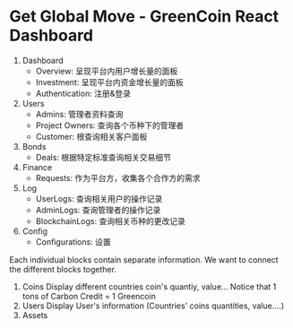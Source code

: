 # Get Global Move - GreenCoin React Dashboard

1. Dashboard
    - Overview: 呈现平台内用户增长量的面板
    - Investment: 呈现平台内资金增长量的面板
    - Authentication: 注册&登录
2. Users
    - Admins: 管理者资料查询
    - Project Owners: 查询各个币种下的管理者
    - Customer: 根查询相关客户面板
3. Bonds
    - Deals: 根据特定标准查询相关交易细节
4. Finance
    - Requests: 作为平台方，收集各个合作方的需求
5. Log
    - UserLogs: 查询相关用户的操作记录
    - AdminLogs: 查询管理者的操作记录
    - BlockchainLogs: 查询相关币种的更改记录
6. Config
    - Configurations: 设置
    


Each individual blocks contain separate information. We want to connect the different blocks together. 
1. Coins
Display different countries coin's quantiy, value...
Notice that 1 tons of Carbon Credit = 1 Greencoin
2. Users
Display User's information (Countries' coins quantities, value....)
3. Assets
